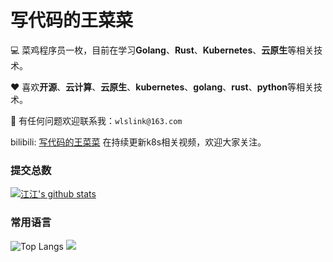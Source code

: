 # 写代码的王菜菜
:computer: 菜鸡程序员一枚，目前在学习**Golang**、**Rust**、**Kubernetes**、**云原生**等相关技术。

:heart: 喜欢**开源**、**云计算**、**云原生**、**kubernetes**、**golang**、**rust**、**python**等相关技术。

:email: 有任何问题欢迎联系我：`wlslink@163.com`

bilibili: [写代码的王菜菜](https://space.bilibili.com/35763410) 在持续更新k8s相关视频，欢迎大家关注。

### 提交总数
[![江江's github stats](https://github-readme-stats.vercel.app/api?username=wanglishuai1&theme=highcontrast)](https://github.com/anuraghazra/github-readme-stats)
### 常用语言
![Top Langs](https://github-readme-stats.vercel.app/api/top-langs/?username=wanglishuai1&layout=compact&theme=highcontrast)
![](https://github-profile-summary-cards.vercel.app/api/cards/profile-details?username=wanglishuai1)
